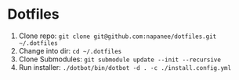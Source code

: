 # Dotfiles

1. Clone repo: `git clone git@github.com:napanee/dotfiles.git ~/.dotfiles`
2. Change into dir: `cd ~/.dotfiles`
3. Clone Submodules: `git submodule update --init --recursive`
4. Run installer: `./dotbot/bin/dotbot -d . -c ./install.config.yml`
